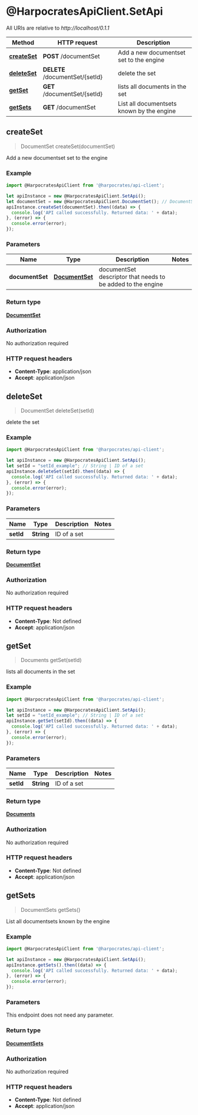 # @HarpocratesApiClient.SetApi

All URIs are relative to *http://localhost/0.1.1*

Method | HTTP request | Description
------------- | ------------- | -------------
[**createSet**](SetApi.md#createSet) | **POST** /documentSet | Add a new documentset set to the engine
[**deleteSet**](SetApi.md#deleteSet) | **DELETE** /documentSet/{setId} | delete the set
[**getSet**](SetApi.md#getSet) | **GET** /documentSet/{setId} | lists all documents in the set
[**getSets**](SetApi.md#getSets) | **GET** /documentSet | List all documentsets known by the engine



## createSet

> DocumentSet createSet(documentSet)

Add a new documentset set to the engine

### Example

```javascript
import @HarpocratesApiClient from '@harpocrates/api-client';

let apiInstance = new @HarpocratesApiClient.SetApi();
let documentSet = new @HarpocratesApiClient.DocumentSet(); // DocumentSet | documentSet descriptor that needs to be added to the engine
apiInstance.createSet(documentSet).then((data) => {
  console.log('API called successfully. Returned data: ' + data);
}, (error) => {
  console.error(error);
});

```

### Parameters


Name | Type | Description  | Notes
------------- | ------------- | ------------- | -------------
 **documentSet** | [**DocumentSet**](DocumentSet.md)| documentSet descriptor that needs to be added to the engine | 

### Return type

[**DocumentSet**](DocumentSet.md)

### Authorization

No authorization required

### HTTP request headers

- **Content-Type**: application/json
- **Accept**: application/json


## deleteSet

> DocumentSet deleteSet(setId)

delete the set

### Example

```javascript
import @HarpocratesApiClient from '@harpocrates/api-client';

let apiInstance = new @HarpocratesApiClient.SetApi();
let setId = "setId_example"; // String | ID of a set
apiInstance.deleteSet(setId).then((data) => {
  console.log('API called successfully. Returned data: ' + data);
}, (error) => {
  console.error(error);
});

```

### Parameters


Name | Type | Description  | Notes
------------- | ------------- | ------------- | -------------
 **setId** | **String**| ID of a set | 

### Return type

[**DocumentSet**](DocumentSet.md)

### Authorization

No authorization required

### HTTP request headers

- **Content-Type**: Not defined
- **Accept**: application/json


## getSet

> Documents getSet(setId)

lists all documents in the set

### Example

```javascript
import @HarpocratesApiClient from '@harpocrates/api-client';

let apiInstance = new @HarpocratesApiClient.SetApi();
let setId = "setId_example"; // String | ID of a set
apiInstance.getSet(setId).then((data) => {
  console.log('API called successfully. Returned data: ' + data);
}, (error) => {
  console.error(error);
});

```

### Parameters


Name | Type | Description  | Notes
------------- | ------------- | ------------- | -------------
 **setId** | **String**| ID of a set | 

### Return type

[**Documents**](Documents.md)

### Authorization

No authorization required

### HTTP request headers

- **Content-Type**: Not defined
- **Accept**: application/json


## getSets

> DocumentSets getSets()

List all documentsets known by the engine

### Example

```javascript
import @HarpocratesApiClient from '@harpocrates/api-client';

let apiInstance = new @HarpocratesApiClient.SetApi();
apiInstance.getSets().then((data) => {
  console.log('API called successfully. Returned data: ' + data);
}, (error) => {
  console.error(error);
});

```

### Parameters

This endpoint does not need any parameter.

### Return type

[**DocumentSets**](DocumentSets.md)

### Authorization

No authorization required

### HTTP request headers

- **Content-Type**: Not defined
- **Accept**: application/json

